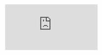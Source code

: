![Facial Recognition Poster](https://raw.githubusercontent.com/Shetshay/facialrec/master/facialrec_poster.pdf)
